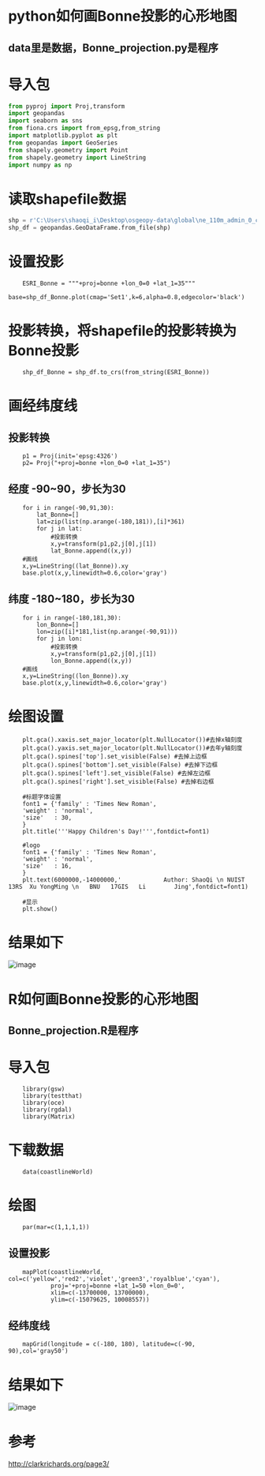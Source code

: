 python如何画Bonne投影的心形地图
============================

data里是数据，Bonne_projection.py是程序
-------------------------------------

# 导入包

```python
from pyproj import Proj,transform
import geopandas
import seaborn as sns
from fiona.crs import from_epsg,from_string
import matplotlib.pyplot as plt
from geopandas import GeoSeries
from shapely.geometry import Point
from shapely.geometry import LineString
import numpy as np
```

# 读取shapefile数据

```python
shp = r'C:\Users\shaoqi_i\Desktop\osgeopy-data\global\ne_110m_admin_0_countries.shp'
shp_df = geopandas.GeoDataFrame.from_file(shp)
```

# 设置投影
		ESRI_Bonne = """+proj=bonne +lon_0=0 +lat_1=35"""
		base=shp_df_Bonne.plot(cmap='Set1',k=6,alpha=0.8,edgecolor='black')

# 投影转换，将shapefile的投影转换为Bonne投影
		shp_df_Bonne = shp_df.to_crs(from_string(ESRI_Bonne))

# 画经纬度线
## 投影转换
		p1 = Proj(init='epsg:4326')
		p2= Proj("+proj=bonne +lon_0=0 +lat_1=35")

## 经度 -90~90，步长为30
		for i in range(-90,91,30):
    		lat_Bonne=[]
    		lat=zip(list(np.arange(-180,181)),[i]*361)
    		for j in lat:
				#投影转换
				x,y=transform(p1,p2,j[0],j[1])
				lat_Bonne.append((x,y)) 
		#画线
		x,y=LineString((lat_Bonne)).xy
		base.plot(x,y,linewidth=0.6,color='gray')

## 纬度 -180~180，步长为30
		for i in range(-180,181,30):
    		lon_Bonne=[]
    		lon=zip([i]*181,list(np.arange(-90,91)))
    		for j in lon:
				#投影转换
				x,y=transform(p1,p2,j[0],j[1])
				lon_Bonne.append((x,y))
		#画线
		x,y=LineString((lon_Bonne)).xy
		base.plot(x,y,linewidth=0.6,color='gray')

# 绘图设置
		plt.gca().xaxis.set_major_locator(plt.NullLocator())#去掉x轴刻度
		plt.gca().yaxis.set_major_locator(plt.NullLocator())#去年y轴刻度
		plt.gca().spines['top'].set_visible(False) #去掉上边框
		plt.gca().spines['bottom'].set_visible(False) #去掉下边框
		plt.gca().spines['left'].set_visible(False) #去掉左边框
		plt.gca().spines['right'].set_visible(False) #去掉右边框
		
		#标题字体设置
		font1 = {'family' : 'Times New Roman',  
		'weight' : 'normal',  
		'size'   : 30,  
		}  
		plt.title('''Happy Children's Day!''',fontdict=font1)
		
		#logo
		font1 = {'family' : 'Times New Roman',  
		'weight' : 'normal',  
		'size'   : 16,  
		}  
		plt.text(6000000,-14000000,'            Author: ShaoQi \n NUIST  13RS  Xu YongMing \n   BNU   17GIS   Li 		Jing',fontdict=font1)
		
		#显示
		plt.show()

# 结果如下
![image](https://github.com/ShaoQiBNU/image/blob/master/images/Bonne.png)
				

R如何画Bonne投影的心形地图
========================
Bonne_projection.R是程序
-------------------------------------

# 导入包
		library(gsw)
		library(testthat)
		library(oce)
		library(rgdal)
		library(Matrix)

# 下载数据
		data(coastlineWorld)

# 绘图
		par(mar=c(1,1,1,1))
## 设置投影
		mapPlot(coastlineWorld, col=c('yellow','red2','violet','green3','royalblue','cyan'), 
        		proj='+proj=bonne +lat_1=50 +lon_0=0',
        		xlim=c(-13700000, 13700000),
        		ylim=c(-15079625, 10008557))
## 经纬度线
		mapGrid(longitude = c(-180, 180), latitude=c(-90, 90),col='gray50')

# 结果如下
![image](https://github.com/ShaoQiBNU/image/blob/master/images/Bonne_R.png)	

# 参考

http://clarkrichards.org/page3/
